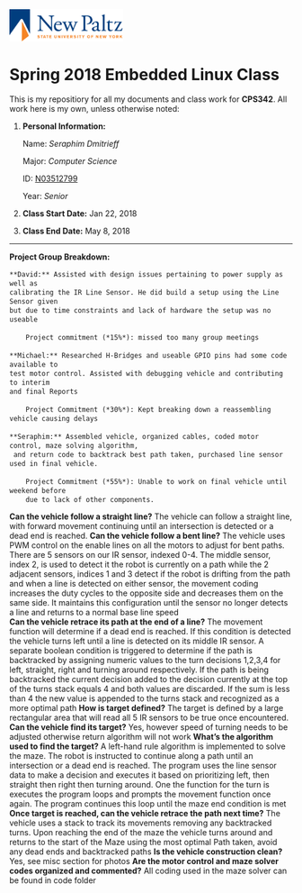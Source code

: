 <!--Added HTML to resize image-->
<img src = "/misc/newpaltzlogo.jpg" width="40%">

# Spring 2018 Embedded Linux Class

This is my repositiory for all my documents and class work for **CPS342**. 
All work here is my own, unless otherwise noted:

1. **Personal Information:**  
  
   Name: *Seraphim Dmitrieff*  
  
   Major: *Computer Science*  
   
   ID: [N03512799](https://github.com/N03512799)  
   
   Year: *Senior*

1. **Class Start Date:** Jan 22, 2018

1. **Class End Date:** May 8, 2018

*****************************************************************************

**Project Group Breakdown:**

	**David:** Assisted with design issues pertaining to power supply as well as 
	calibrating the IR Line Sensor. He did build a setup using the Line Sensor given
	but due to time constraints and lack of hardware the setup was no useable
	
		Project commitment (*15%*): missed too many group meetings
		
	**Michael:** Researched H-Bridges and useable GPIO pins had some code available to
	test motor control. Assisted with debugging vehicle and contributing to interim
	and final Reports
	
		Project Commitment (*30%*): Kept breaking down a reassembling vehicle causing delays
		
	**Seraphim:** Assembled vehicle, organized cables, coded motor control, maze solving algorithm, 
	 and return code to backtrack best path taken, purchased line sensor used in final vehicle.
	 
		Project Commitment (*55%*): Unable to work on final vehicle until weekend before
		due to lack of other components.
		
**Can the vehicle follow a straight line?** 
	The vehicle can follow a straight line, with forward movement continuing until an intersection is detected or a dead end is reached. 
**Can the vehicle follow a bent line?**
	The vehicle uses PWM control on the enable lines on all the motors to adjust for bent paths. There are 5 sensors on our IR sensor, indexed 0-4. The middle sensor, index 2, is used to detect it the robot is currently on a path while the 2 adjacent sensors, indices 1 and 3 detect if the robot is drifting from the path and when a line is detected on either sensor, the movement coding increases the duty cycles to the opposite side and decreases them on the same side. It maintains this configuration until the sensor no longer detects a line and returns to a normal base line speed  
**Can the vehicle retrace its path at the end of a line?** 
	The movement function will determine if a dead end is reached. If this condition is detected the vehicle turns left until a line is detected on its middle IR sensor. A separate boolean condition is triggered to determine if the path is backtracked by assigning numeric values to the turn decisions 1,2,3,4 for left, straight, right and turning around respectively. If the path is being backtracked the current decision added to the decision currently at the top of the turns stack equals 4 and both values are discarded. If the sum is less than 4 the new value is appended to the turns stack and recognized as a more optimal path 
**How is target defined?** 
	The target is defined by a large rectangular area that will read all 5 IR sensors to be true once encountered.
**Can the vehicle find its target?**
	Yes, however speed of turning needs to be adjusted otherwise return algorithm will not work
**What’s the algorithm used to find the target?**
 	A left-hand rule algorithm is implemented to solve the maze. The robot is instructed to continue along a path until an intersection or a dead end is reached. The program uses the line sensor data to make a decision and executes it based on prioritizing left, then straight then right then turning around. One the function for the turn is executes the program loops and prompts the movement function once again. The program continues this loop until the maze end condition is met 
**Once target is reached, can the vehicle retrace the path next time?** 
	The vehicle uses a stack to track its movements removing any backtracked turns. Upon reaching the end of the maze the vehicle turns around and returns to the start of the Maze using the most optimal Path taken, avoid any dead ends and backtracked paths 
**Is the vehicle construction clean?**
	Yes, see misc section for photos
**Are the motor control and maze solver codes organized and commented?** 
	All coding used in the maze solver can be found in code folder
